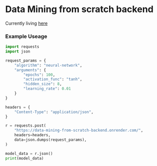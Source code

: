 # Data Mining from scratch backend

Currently living [here](https://data-mining-from-scratch-backend.onrender.com/)

### Example Useage

```python
import requests
import json

request_params = {
    "algorithm": "neural-network",
    "arguments": {
        "epochs": 100,
        "activation_func": "tanh",
        "hidden_size": 8,
        "learning_rate": 0.01
    }
}

headers = {
    "Content-Type": "application/json",
}

r = requests.post(
    "https://data-mining-from-scratch-backend.onrender.com/",
    headers=headers,
    data=json.dumps(request_params),
)

model_data = r.json()
print(model_data)
```
